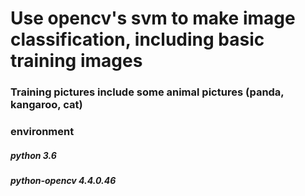 # Use opencv's svm to make image classification, including basic training images



### Training pictures include some animal pictures (panda, kangaroo, cat)



### environment

##### python 3.6 

##### python-opencv  4.4.0.46